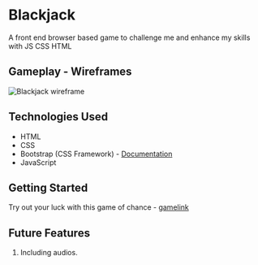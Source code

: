 # Blackjack
A front end browser based game to challenge me and enhance my skills with JS CSS HTML

## Gameplay - Wireframes

![Blackjack wireframe](https://github.com/humayuntariq98/Blackjack/assets/138518548/3b87109e-9ddb-4250-bfef-b745ebff3916)


## Technologies Used



- HTML
- CSS
- Bootstrap (CSS Framework) - [Documentation]()
- JavaScript

## Getting Started

Try out your luck with this game of chance - [gamelink]()

## Future Features

1. Including audios.
<!-- A README.md file with these sections:

☐ <Your game's title>: A description of your game. Background info of the game is a nice touch.

☐ Screenshot(s): Images of your actual game.

Note: if you edit your README.md on the github website editor, you can copy and paste image files directly to your markdown.

☐ Technologies Used: List of the technologies used, e.g., JavaScript, HTML, CSS...

☐ Getting Started: In this section include the link to your deployed game and any instructions you deem important.

☐ Next Steps: Planned future enhancements (icebox items). -->
